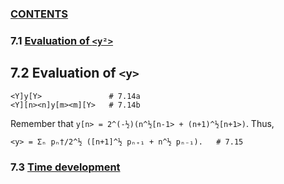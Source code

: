 ### [CONTENTS](CONTENTS.md)

### 7.1 [Evaluation of `<y²>`](Y2.md)

## 7.2 Evaluation of `<y>`

    <Y]y[Y>               # 7.14a
    <Y][n><n]y[m><m][Y>   # 7.14b

Remember that `y[n> = 2^(-½)(n^½[n-1> + (n+1)^½[n+1>)`. Thus,

    <y> = Σₙ pₙ†/2^½ ([n+1]^½ pₙ₊₁ + n^½ pₙ₋₁).   # 7.15

### 7.3 [Time development](TIME.md)
